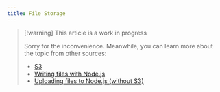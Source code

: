 ```yaml
---
title: File Storage
---
```


> [!warning] This article is a work in progress
>
> Sorry for the inconvenience. Meanwhile, you can learn more about the topic from other sources:
>
> - [S3](https://bluexp.netapp.com/blog/aws-cvo-blg-s3-storage-the-complete-guide)
> - [Writing files with Node.js](https://nodejs.org/en/learn/manipulating-files/writing-files-with-nodejs)
> - [Uploading files to Node.js (without S3)](https://dev.to/danielasaboro/uploading-handling-and-storing-files-in-nodejs-using-multer-the-step-by-step-handbook-ob5)
